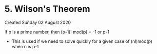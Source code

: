 # 5. Wilson's Theorem
Created Sunday 02 August 2020

If p is a prime number, then (p-1)! mod(p) = -1 or p-1

* This is used if we need to solve quickly for a given case of (n!)mod(p) when n is p-1



